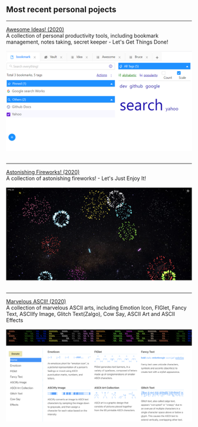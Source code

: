## Most recent personal pojects
---

[Awesome Ideas! (2020)](https://platohe.github.com/idea/)
<br>A collection of personal productivity tools, including bookmark management, notes taking, secret keeper - Let's Get Things Done!
<br><br><img src="images/ideas.png?raw=true" /><br><br>

---
[Astonishing Fireworks! (2020)](https://platohe.github.com/fireworks/)
<br>A collection of astonishing fireworks! - Let's Just Enjoy It!
<br><br><img src="images/fireworks.png?raw=true" /><br><br>

---
[Marvelous ASCII! (2020)](http://platohe.github.com/asciiart/)
<br>A collection of marvelous ASCII arts, including Emotion Icon, FIGlet, Fancy Text, ASCIIfy Image, Glitch Text(Zalgo), Cow Say, ASCII Art and ASCII Effects
<br><br><img src="images/asciiart.png?raw=true" /><br><br>

